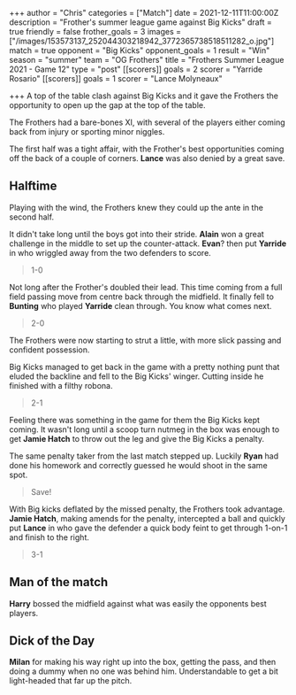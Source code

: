 +++
author = "Chris"
categories = ["Match"]
date = 2021-12-11T11:00:00Z
description = "Frother's summer league game against Big Kicks"
draft = true
friendly = false
frother_goals = 3
images = ["/images/153573137_252044303218942_3772365738518511282_o.jpg"]
match = true
opponent = "Big Kicks"
opponent_goals = 1
result = "Win"
season = "summer"
team = "OG Frothers"
title = "Frothers Summer League 2021 - Game 12"
type = "post"
[[scorers]]
goals = 2
scorer = "Yarride Rosario"
[[scorers]]
goals = 1
scorer = "Lance Molyneaux"

+++
A top of the table clash against Big Kicks and it gave the Frothers the opportunity to open up the gap at the top of the table.

The Frothers had a bare-bones XI, with several of the players either coming back from injury or sporting minor niggles.

The first half was a tight affair, with the Frother's best opportunities coming off the back of a couple of corners. **Lance** was also denied by a great save.

## Halftime

Playing with the wind, the Frothers knew they could up the ante in the second half.

It didn't take long until the boys got into their stride. **Alain** won a great challenge in the middle to set up the counter-attack. **Evan**? then put **Yarride** in who wriggled away from the two defenders to score.

> 1-0

Not long after the Frother's doubled their lead. This time coming from a full field passing move from centre back through the midfield. It finally fell to **Bunting** who played **Yarride** clean through. You know what comes next.

> 2-0

The Frothers were now starting to strut a little, with more slick passing and confident possession.

Big Kicks managed to get back in the game with a pretty nothing punt that eluded the backline and fell to the Big Kicks' winger. Cutting inside he finished with a filthy robona.

> 2-1

Feeling there was something in the game for them the Big Kicks kept coming. It wasn't long until a scoop turn nutmeg in the box was enough to get **Jamie Hatch** to throw out the leg and give the Big Kicks a penalty.

The same penalty taker from the last match stepped up. Luckily **Ryan** had done his homework and correctly guessed he would shoot in the same spot.

> Save!

With Big kicks deflated by the missed penalty, the Frothers took advantage. **Jamie Hatch**, making amends for the penalty, intercepted a ball and quickly put **Lance** in who gave the defender a quick body feint to get through 1-on-1 and finish to the right.

> 3-1

## Man of the match

**Harry** bossed the midfield against what was easily the opponents best players.

## Dick of the Day

**Milan** for making his way right up into the box, getting the pass, and then doing a dummy when no one was behind him. Understandable to get a bit light-headed that far up the pitch.